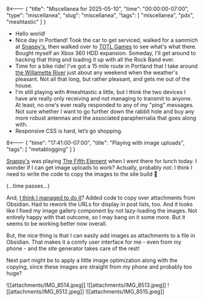 8<--- { "title": "Miscellanea for 2025-05-10", "time": "00:00:00-07:00", "type": "miscellanea", "slug": "miscellanea", "tags": [ "miscellanea", "pdx", "meshtastic" ] }

- Hello world!
- Nice day in Portland! Took the car to get serviced, walked for a sammich at [Snappy's](https://www.makeitsnappys.com/), then walked over to [TOTL Games](https://totlgames.com/) to see what's what there. Bought myself an Xbox 360 HDD expansion. Someday, I'll get around to hacking that thing and loading it up with all the Rock Band ever.
- Time for a bike ride! I've got a 15 mile route in Portland that I take around [the Willamette River](https://en.wikipedia.org/wiki/Willamette_River) just about any weekend when the weather's pleasant. Not all that long, but rather pleasant, and gets me out of the house.
- I'm still playing with #meshtastic a little, but I think the two devices I have are really only receiving and not managing to transmit to anyone. At least, no one's ever really responded to any of my "ping" messages. Not sure whether I want to go further down the rabbit hole and buy any more robust antennas and the associated paraphernalia that goes along with.
- Responsive CSS is hard, let’s go shopping.

8<--- { "time": "17:41:00-07:00", "title": "Playing with image uploads", "tags": [ "metablogging" ] }

[Snappy's](https://www.makeitsnappys.com/) was playing [The Fifth Element](https://www.imdb.com/title/tt0119116/) when I went there for lunch today. I wonder if I can get image uploads to work? Actually, probably not: I think I need to write the code to copy the images to the site build 🤔

(...time passes...)

And, [I think I managed to do it](https://github.com/lmorchard/blog.lmorchard.com/commit/0712506fa593928d8ae4a9b05871aa13b132d37f)? Added code to copy over attachments from Obsidian. Had to rework the URLs for display in post lists, too. And it looks like I fixed my image gallery component by not lazy-loading the images. Not entirely happy with that outcome, so I may bang on it some more. But it seems to be working better now overall.

But, the nice thing is that I can easily add images as attachments to a file in Obsidian. That makes it a comfy user interface for me - even from my phone - and the site generator takes care of the rest!

Next part might be to apply a little image optimization along with the copying, since these images are straight from my phone and probably too huge?

<image-gallery>
![[attachments/IMG_8514.jpeg]]
![[attachments/IMG_8513.jpeg]]
![[attachments/IMG_8512.jpeg]]
![[attachments/IMG_8515.jpeg]]
</image-gallery>

